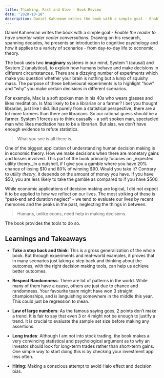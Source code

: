 ```yaml
---
title: Thinking, Fast and Slow - Book Review
date: "2020-10-18"
description: Daniel Kahneman writes the book with a simple goal - Enable the reader to have smarter water cooler conversations. Drawing on his research, spanning decades, he presents an introduction to cognitive psychology and how it applies to a variety of scenarios - from day-to-day life to economic theory.
---
```


Daniel Kahneman writes the book with a simple goal - _Enable the reader to have smarter water cooler conversations_. Drawing on his research, spanning decades, he presents an introduction to cognitive psychology and how it applies to a variety of scenarios - from day-to-day life to economic theory.

The book uses two **imaginary** systems in our mind, System 1 (causal) and System 2 (analytical), to explain how humans behave and make decisions in different circumstances. There are a dizzying number of experiments which make you question whether your brain is nothing but a lump of squishy mass. The purpose of these behavioural experiments is to highlight “how” and “why” you make certain decisions in different scenarios.

For example, Max is a soft spoken man in his 40s who wears glasses and likes meditation. Is Max likely to be a librarian or a farmer? I bet you thought librarian, just like I did. But purely from a statistical perspective, there are a lot more farmers than there are librarians. So our rational guess should be a farmer. System 1 forces us to think causally - a soft spoken man, spectacled man who likes meditation has to be a librarian. But alas, we don’t have enough evidence to refute statistics. 

> What you see is all there is.  

One of the biggest application of understanding human decision making is in economic theory. How we make decisions when there are monetary gains and losses involved. This part of the book primarily focuses on _expected utility theory._In a nutshell, if I give you a gamble where you have 20% chance of losing $10 and 80% of winning $90. Would you take it? Contrary to _utility theory_, it depends on the amount of money you have. If you have $50, you are less likely to take the gamble as compared to if you have $500.

While economic applications of decision making are logical, I did not expect it to be applied to how we reflect on our lives. The most striking of these is “peak-end and duration neglect” - we tend to evaluate our lives by recent memories and the peaks in the past, neglecting the things in between.

> Humans, unlike econs, need help in making decisions.  

The book provides the tools to do so.

## Learnings and Takeaways
* **Take a step back and think**: This is a gross generalization of the whole book. But through experiments and real-world examples, it proves that in many scenarios just taking a step back and thinking about the outcomes, with the right decision making tools, can help us achieve better outcomes. 

* **Respect Randomness**: There are lot of patterns in the world. While many of them have a cause, others  are just due to chance and randomness. Your favourite team might have won 3 straight championships, and is languishing somewhere in the middle this year. This could just be regression to mean.

* **Law of large numbers**: As the famous saying goes, 2 points don’t make a trend. It is fair to say that even 3 or 4 might not be enough to justify a trend. It is crucial to evaluate the sample set size before making any assertions.

* **Long trades**: Although I am not into stock trading, the book makes a very convincing statistical and psychological argument as to why an investor should look for long-term trades rather than short-term gains. One simple way to start doing this is by checking your investment app less often.

* **Hiring**: Making a conscious attempt to avoid Halo effect and decision bias.

